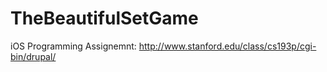 TheBeautifulSetGame
===================
iOS Programming Assignemnt: http://www.stanford.edu/class/cs193p/cgi-bin/drupal/
